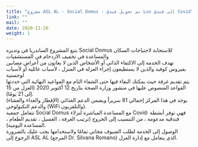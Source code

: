 ```yaml
---
title: "مشروع ASL AL - Social Domus - تم تحويل فندق Lux إلى فندق Covid"
link: ""
mail: ""
date: 2020-11-26
weight: 1
---
```


يتبع المشروع الساندريا في وتديره Social Domus  للاستجابة لاحتياجات السكان والمساعدة في تخفيف الازدحام في المستشفيات  
تهدف الخدمة إلى الاكتفاء الذاتي أو الأشخاص الذين لا يعانون من أعراض مصابين بفيروس كوفيد والذين لا يستطيعون إجراء العزلة في المنزل ، لأسباب عائلية أو لأسباب لوجستية  
يتم تقديم غرفة حيث يمكنك البقاء فيها حتى الشفاء التام مع المواعيد النهائية التي حددتها القواعد المنصوص عليها في منشور وزارة الصحة بتاريخ 12 أكتوبر 2020 (العزل من 15 إلى 21 يومًا).  
يوجد في هذا المركز إجمالي 81 سريراً ويضمن الدعم الغذائي (الإفطار والغداء والعشاء) والدعم التكنولوجي (WiFi والتلفزيون).  
تتعامل جمعية Social Domus مع المساعدة المباشرة لنزلاء Covid: فهي توفر أنشطة فندقية مدعومة ، من التنسيب إلى الخروج (ترتيب الغرفة ، الغسيل ، تقديم الطعام ، المساعدة اليومية).  
الوصول إلى الخدمة لطلب الضيوف مجاني تمامًا ولاستخدامها يجب عليك بالضرورة الرجوع إلى ASL AL (المرجع Dr. Silvana Romano) الذي يتعامل مع إدارة العزل.
